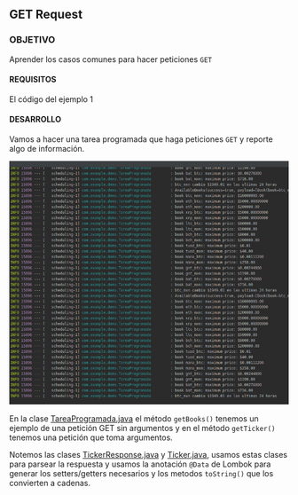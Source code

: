 ## GET Request

### OBJETIVO

Aprender los casos comunes para hacer peticiones `GET`

#### REQUISITOS

El código del ejemplo 1

#### DESARROLLO

Vamos a hacer una tarea programada que haga peticiones `GET` y reporte algo de información.

![reporte](reporte.png)

En la clase [TareaProgramada.java](demo/src/main/java/com/example/demo/TareaProgramada.java) el método `getBooks()` tenemos un ejemplo de una petición GET sin argumentos y en el método `getTicker()` tenemos una petición que toma argumentos.

Notemos las clases [TickerResponse.java](demo/src/main/java/com/example/demo/TickerResponse.java) y [Ticker.java](demo/src/main/java/com/example/demo/Ticker.java), usamos estas clases para parsear la respuesta y usamos la anotación `@Data` de Lombok para generar los setters/getters necesarios y los metodos `toString()` que los convierten a cadenas.


